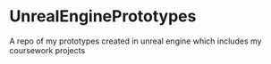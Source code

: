 # UnrealEnginePrototypes
A repo of my prototypes created in unreal engine which includes my coursework projects
